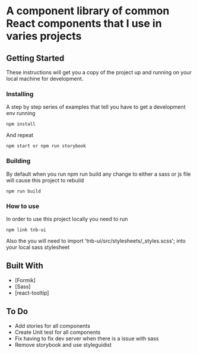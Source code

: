 # A component library of common React components that I use in varies projects

## Getting Started

These instructions will get you a copy of the project up and running on your local machine for development.

### Installing

A step by step series of examples that tell you have to get a development env running

```
npm install
```

And repeat

```
npm start or npm run storybook
```


### Building
By default when you run npm run build any change to either a sass or js file will cause this project to rebuild

```
npm run build 
```

### How to use 
In order to use this project locally you need to run 
```
npm link tnb-ui
```

Also the you will need to import 'tnb-ui/src/stylesheets/_styles.scss'; into your local sass stylesheet

## Built With

* [Formik]
* [Sass]
* [react-tooltip]


## To Do
* Add stories for all components
* Create Unit test for all components
* Fix having to fix dev server when there is a issue with sass
* Remove storybook and use styleguidist

